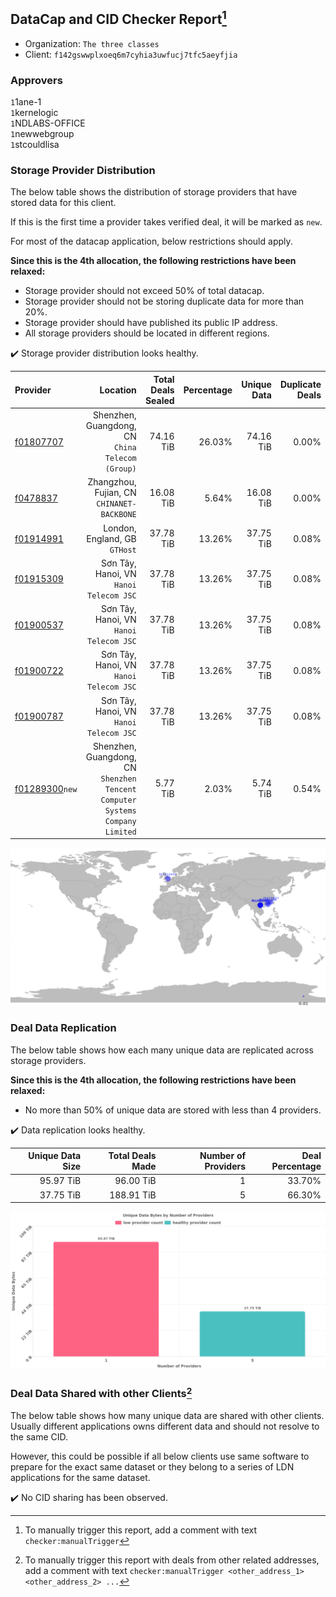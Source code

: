 ## DataCap and CID Checker Report[^1]
 - Organization: `The three classes`
 - Client: `f142gswwplxoeq6m7cyhia3uwfucj7tfc5aeyfjia`
### Approvers
`1`1ane-1<br/>`1`kernelogic<br/>`1`NDLABS-OFFICE<br/>`1`newwebgroup<br/>`1`stcouldlisa

### Storage Provider Distribution
The below table shows the distribution of storage providers that have stored data for this client.

If this is the first time a provider takes verified deal, it will be marked as `new`.

For most of the datacap application, below restrictions should apply.

**Since this is the 4th allocation, the following restrictions have been relaxed:**
 - Storage provider should not exceed 50% of total datacap.
 - Storage provider should not be storing duplicate data for more than 20%.
 - Storage provider should have published its public IP address.
 - All storage providers should be located in different regions.

✔️ Storage provider distribution looks healthy.

| Provider                                                    |                                                                        Location | Total Deals Sealed | Percentage | Unique Data | Duplicate Deals |
| :---------------------------------------------------------- | ------------------------------------------------------------------------------: | -----------------: | ---------: | ----------: | --------------: |
| [f01807707](https://filfox.info/en/address/f01807707)       |                             Shenzhen, Guangdong, CN<br/>`China Telecom (Group)` |          74.16 TiB |     26.03% |   74.16 TiB |           0.00% |
| [f0478837](https://filfox.info/en/address/f0478837)         |                                   Zhangzhou, Fujian, CN<br/>`CHINANET-BACKBONE` |          16.08 TiB |      5.64% |   16.08 TiB |           0.00% |
| [f01914991](https://filfox.info/en/address/f01914991)       |                                                London, England, GB<br/>`GTHost` |          37.78 TiB |     13.26% |   37.75 TiB |           0.08% |
| [f01915309](https://filfox.info/en/address/f01915309)       |                                      Sơn Tây, Hanoi, VN<br/>`Hanoi Telecom JSC` |          37.78 TiB |     13.26% |   37.75 TiB |           0.08% |
| [f01900537](https://filfox.info/en/address/f01900537)       |                                      Sơn Tây, Hanoi, VN<br/>`Hanoi Telecom JSC` |          37.78 TiB |     13.26% |   37.75 TiB |           0.08% |
| [f01900722](https://filfox.info/en/address/f01900722)       |                                      Sơn Tây, Hanoi, VN<br/>`Hanoi Telecom JSC` |          37.78 TiB |     13.26% |   37.75 TiB |           0.08% |
| [f01900787](https://filfox.info/en/address/f01900787)       |                                      Sơn Tây, Hanoi, VN<br/>`Hanoi Telecom JSC` |          37.78 TiB |     13.26% |   37.75 TiB |           0.08% |
| [f01289300](https://filfox.info/en/address/f01289300)`new`  | Shenzhen, Guangdong, CN<br/>`Shenzhen Tencent Computer Systems Company Limited` |           5.77 TiB |      2.03% |    5.74 TiB |           0.54% |

<img src="https://raw.githubusercontent.com/data-preservation-programs/filplus-checker-assets/main/filecoin-project/filecoin-plus-large-datasets/issues/1035/1678377065439.png"/>

### Deal Data Replication
The below table shows how each many unique data are replicated across storage providers.


**Since this is the 4th allocation, the following restrictions have been relaxed:**
- No more than 50% of unique data are stored with less than 4 providers.

✔️ Data replication looks healthy.

| Unique Data Size | Total Deals Made | Number of Providers | Deal Percentage |
| ---------------: | ---------------: | ------------------: | --------------: |
|        95.97 TiB |        96.00 TiB |                   1 |          33.70% |
|        37.75 TiB |       188.91 TiB |                   5 |          66.30% |

<img src="https://raw.githubusercontent.com/data-preservation-programs/filplus-checker-assets/main/filecoin-project/filecoin-plus-large-datasets/issues/1035/1678377066168.png"/>

### Deal Data Shared with other Clients[^3]
The below table shows how many unique data are shared with other clients.
Usually different applications owns different data and should not resolve to the same CID.

However, this could be possible if all below clients use same software to prepare for the exact same dataset or they belong to a series of LDN applications for the same dataset.

✔️ No CID sharing has been observed.

[^1]: To manually trigger this report, add a comment with text `checker:manualTrigger`

[^2]: Deals from those addresses are combined into this report as they are specified with `checker:manualTrigger`

[^3]: To manually trigger this report with deals from other related addresses, add a comment with text `checker:manualTrigger <other_address_1> <other_address_2> ...`
